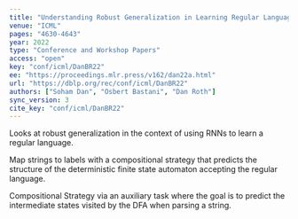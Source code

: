 ```yaml
---
title: "Understanding Robust Generalization in Learning Regular Languages."
venue: "ICML"
pages: "4630-4643"
year: 2022
type: "Conference and Workshop Papers"
access: "open"
key: "conf/icml/DanBR22"
ee: "https://proceedings.mlr.press/v162/dan22a.html"
url: "https://dblp.org/rec/conf/icml/DanBR22"
authors: ["Soham Dan", "Osbert Bastani", "Dan Roth"]
sync_version: 3
cite_key: "conf/icml/DanBR22"
---
```

Looks at robust generalization in the context of using RNNs to learn a regular language.

Map strings to labels with a compositional strategy that predicts the structure of the deterministic finite state automaton accepting the regular language.

Compositional Strategy via an auxiliary task where the goal is to predict the intermediate states visited by the DFA when parsing a string.